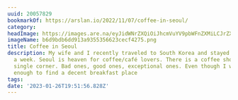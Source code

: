 ```yaml
---
uuid: 20057829
bookmarkOf: https://arslan.io/2022/11/07/coffee-in-seoul/
category: 
headImage: https://images.are.na/eyJidWNrZXQiOiJhcmVuYV9pbWFnZXMiLCJrZXkiOiIyMDA1NzgyOS9vcmlnaW5hbF9iNmQ5YmRiNmRkOTEzYTkzNTUzNTY2MjNjZWNmNDI3NS5wbmciLCJlZGl0cyI6eyJyZXNpemUiOnsid2lkdGgiOjEyMDAsImhlaWdodCI6MTIwMCwiZml0IjoiaW5zaWRlIiwid2l0aG91dEVubGFyZ2VtZW50Ijp0cnVlfSwid2VicCI6eyJxdWFsaXR5Ijo5MH0sImpwZWciOnsicXVhbGl0eSI6OTB9LCJyb3RhdGUiOm51bGx9fQ==?bc=0
imageName: b6d9bdb6dd913a9355356623cecf4275.png
title: Coffee in Seoul
description: My wife and I recently traveled to South Korea and stayed in Seoul for
  a week. Seoul is heaven for coffee/café lovers. There is a coffee shop on every
  single corner. Bad ones, good ones, exceptional ones. Even though I wasn’t lucky
  enough to find a decent breakfast place
tags: 
date: '2023-01-26T19:51:56.828Z'
---
```

